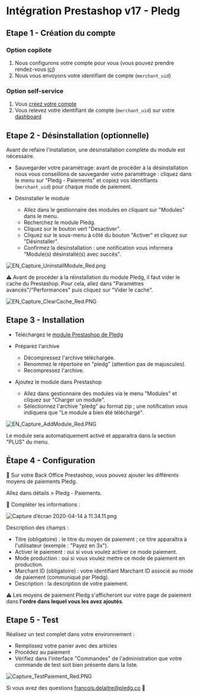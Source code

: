 # Intégration Prestashop v17 - Pledg

## Etape 1 - Création du compte

### Option copilote

1. Nous configurons votre compte pour vous (vous pouvez prendre rendez-vous [ici](https://pledg.co/prenez-rendez-vous/))
2. Nous vous envoyons votre identifiant de compte (`merchant_uid`)

### Option self-service

1. Vous [créez votre compte](https://staging.dashboard.ecard.pledg.co/#/)
2. Vous relevez votre identifiant de compte (`merchant_uid`) sur votre [dashboard](https://staging.dashboard.ecard.pledg.co/#/)

## Etape 2 - Désinstallation (optionnelle)

Avant de refaire l'installation, une désinstallation complète du module est nécessaire.

- Sauvegarder votre paramétrage: avant de procéder à la désinstallation nous vous
  conseillons de sauvegarder votre paramétrage : cliquez dans le menu sur "Pledg - Paiements" et copiez vos identifiants (`merchant_uid`) pour chaque mode de paiement.

- Désinstaller le module
  - Allez dans le gestionnaire des modules en cliquant sur "Modules"
    dans le menu.
  - Recherchez le module Pledg.
  - Cliquez sur le bouton vert "Desactiver".
  - Cliquez sur le sous-menu à côté du bouton "Activer" et cliquez sur
    "Désinstaller".
  - Confirmez la désinstallation : une notification vous informera "Module(s) désinstallé(s) avec succès".

![EN_Capture_UninstallModule_Red.png](https://storage.googleapis.com/slite-api-files-production/files/IRZjGiN~EW/ebe6737d-5722-4974-b2d9-b1306a230cb0/EN_Capture_UninstallModule_Red.png)

⚠️ Avant de procéder à la réinstallation du module Pledg, il faut vider le cache du Prestashop. Pour cela, allez dans "Paramètres avancés"/"Performances" puis cliquez sur "Vider le cache".

![EN_Capture_ClearCache_Red.PNG](https://storage.googleapis.com/slite-api-files-production/files/IRZjGiN~EW/9d637eaa-45a7-4303-9183-fa094a0cba27/EN_Capture_ClearCache_Red.PNG)

## Etape 3 - Installation

- Téléchargez le [module Prestashop de Pledg](https://github.com/pledgcorporate/ecard-prestashop1.7/archive/master.zip)

- Préparez l'archive
  - Décompressez l'archive téléchargée.
  - Renommez le répertoire en "pledg" (attention pas de majuscules).
  - Recompressez l'archive.

- Ajoutez le module dans Prestashop
  - Allez dans gestionnaire des modules via le menu "Modules" et cliquez sur "Charger un module".
  - Sélectionnez l'archive "pledg" au format zip ; une notification vous indiquera que "Le module a bien été
    téléchargé".

![EN_Capture_AddModule_Red.PNG](https://storage.googleapis.com/slite-api-files-production/files/IRZjGiN~EW/a2af32d8-f3b3-4aee-970c-5c63f2ccf8be/EN_Capture_AddModule_Red.PNG)

Le module sera automatiquement activé et apparaitra dans la section "PLUS" du menu.

## Étape 4 - Configuration

🔧 Sur votre Back Office Prestashop, vous pouvez ajouter les différents moyens de paiements Pledg.

Allez dans détails > Pledg - Paiements.

🔖 Compléter les informations :

![Capture d’écran 2020-04-14 à 11.34.11.png](https://storage.googleapis.com/slite-api-files-production/files/558407ef-2e0e-4a6d-a7e0-b3a40d6c9745/Capture%2520d%25u2019e%25u0301cran%25202020-04-14%2520a%25u0300%252011.34.11.png)

Description des champs :

- Titre (obligatoire) : le titre du moyen de paiement ; ce titre apparaîtra à l'utilisateur (exemple : "Payez en 3x").
- Activer le paiement : oui si vous voulez activer ce mode paiement.
- Mode production : oui si vous voulez mettre ce mode de paiement en production.
- Marchant ID (obligatoire) : votre identifiant Marchant ID associé au mode de paiement (communiqué par Pledg).
- Description : la description de votre paiement.

⚠️ Les moyens de paiement Pledg s'afficheront sur votre page de paiement dans **l'ordre dans lequel vous les avez ajoutés**.

## Etape 5 - Test

Réalisez un test complet dans votre environnement :

- Remplissez votre panier avec des articles
- Procédez au paiement
- Vérifiez dans l'interface "Commandes" de l'administration que votre commande de test soit bien présente dans la liste.

![Capture_TestPaiement_Red.PNG](https://storage.googleapis.com/slite-api-files-production/files/IRZjGiN~EW/1be289ee-6a00-4d4f-807d-a68ae5e2a4ef/Capture_TestPaiement_Red.PNG)

Si vous avez des questions francois.delaitre@pledg.co 👋
